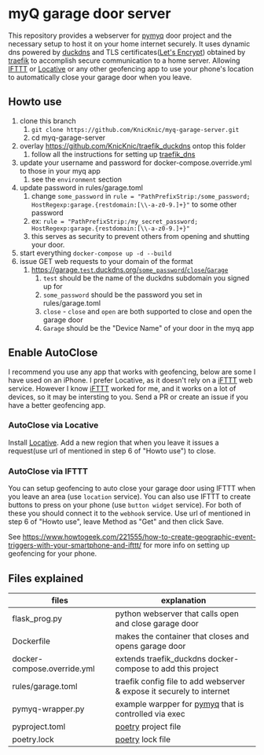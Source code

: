 # myQ garage door server
This repository provides a webserver for [pymyq](https://github.com/arraylabs/pymyq) door project and the necessary setup to host it on your home internet securely. It uses dynamic dns powered by [duckdns](https://duckdns.org) and TLS certificates([Let's Encrypt](https://letsencrypt.org)) obtained by [traefik](https://traefik.io) to accomplish secure communication to a home server. Allowing [IFTTT](https://ifttt.com) or [Locative](https://apps.apple.com/us/app/locative/id725198453) or any other geofencing app to use your phone's location to automatically close your garage door when you leave.

## Howto use
1. clone this branch
    1. `git clone https://github.com/KnicKnic/myq-garage-server.git`
    1. cd myq-garage-server
1. overlay https://github.com/KnicKnic/traefik_duckdns ontop this folder
    1. follow all the instructions for setting up [traefik_dns](https://github.com/KnicKnic/traefik_duckdns/blob/master/README.md)
1. update your username and password for docker-compose.override.yml to those in your myq app
    1. see the `environment` section
1. update password in rules/garage.toml
    1. change `some_password` in `rule = "PathPrefixStrip:/some_password; HostRegexp:garage.{restdomain:[\\-a-z0-9.]+}"` to some other password
    1. ex: `rule = "PathPrefixStrip:/my_secret_password; HostRegexp:garage.{restdomain:[\\-a-z0-9.]+}"`
    1. this serves as security to prevent others from opening and shutting your door.
1. start everything `docker-compose up -d --build`
1. issue GET web requests to your domain of the format
    1. [https://garage.`test`.duckdns.org/`some_password`/`close`/`Garage`](https://garage.test.duckdns.org/some_password/close/Garage)
        1. `test` should be the name of the duckdns subdomain you signed up for
        1. `some_password` should be the password you set in rules/garage.toml
        1. `close` - `close` and `open` are both supported to close and open the garage door
        1. `Garage` should be the "Device Name" of your door in the myq app

## Enable AutoClose
I recommend you use any app that works with geofencing, below are some I have used on an iPhone. I prefer Locative, as it doesn't rely on a [iFTTT](https://ifttt.com) web service. However I know [iFTTT](https://ifttt.com) worked for me, and it works on a lot of devices, so it may be intersting to you. Send a PR or create an issue if you have a better geofencing app.
### AutoClose via Locative
Install [Locative](https://apps.apple.com/us/app/locative/id725198453). Add a new region that when you leave it issues a request(use url of mentioned in step 6 of "Howto use") to close. 
### AutoClose via IFTTT
You can setup geofencing to auto close your garage door using IFTTT when you leave an area (use `location` service). You can also use IFTTT to create buttons to press on your phone (use `button widget` service). For both of these you should connect it to the `webhook` service. Use url of mentioned in step 6 of "Howto use", leave Method as "Get" and then click Save.

See https://www.howtogeek.com/221555/how-to-create-geographic-event-triggers-with-your-smartphone-and-ifttt/ for more info on setting up geofencing for your phone.

## Files explained
files | explanation
--- | ---
flask_prog.py | python webserver that calls open and close garage door
Dockerfile | makes the container that closes and opens garage door
docker-compose.override.yml | extends traefik_duckdns docker-compose to add this project
rules/garage.toml | traefik config file to add webserver & expose it securely to internet
pymyq-wrapper.py | example warpper for [pymyq](https://github.com/arraylabs/pymyq) that is controlled via exec
pyproject.toml | [poetry](https://python-poetry.org/) project file
poetry.lock | [poetry](https://python-poetry.org/) lock file

